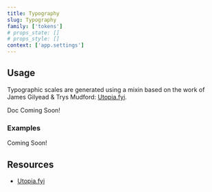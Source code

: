 ```yaml
---
title: Typography
slug: Typography
family: ['tokens']
# props_state: []
# props_style: []
context: ['app.settings']
---
```


## Usage

Typographic scales are generated using a mixin based on the work of James Gilyead & Trys Mudford: [Utopia.fyi](https://utopia.fyi/).

<p class="feedback bare emoji:default">Doc Coming Soon!</p>

### Examples

<p class="feedback bare emoji:default">Coming Soon!</p>

## Resources

- [Utopia.fyi](https://utopia.fyi/)
